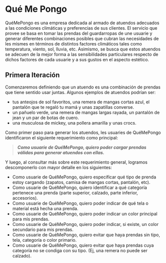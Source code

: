 # Qué Me Pongo

QuéMePongo es una empresa dedicada al armado de atuendos adecuados a las condiciones climáticas y preferencias de sus clientes. El servicio que provee se basa en tomar las prendas del guardarropas de une usuarie y generar diferentes combinaciones posibles que cubran las necesidades de les mismes en términos de distintos factores climáticos tales como temperatura, viento, sol, lluvia, etc. Asimismo, se busca que estos atuendos se adecuen de la mejor forma a las sensibilidades particulares respecto de dichos factores de cada usuarie y a sus gustos en el aspecto estético.

## Primera Iteración

Comenzaremos definiendo que un atuendo es una combinación de prendas que tiene sentido usar juntas. Algunos ejemplos de atuendos podrían ser:

- tus anteojos de sol favoritos, una remera de mangas cortas azul, el pantalón que te regaló tu mamá y unas zapatillas converse.
- un pañuelo verde, una remera de mangas largas rayada, un pantalón de jean y un par de botas de cuero.
- una musculosa de mickey, una pollera amarilla y unas crocs.

Como primer paso para generar los atuendos, les usuaries de QuéMePongo identificaron el siguiente requerimiento como principal:

> **_Como usuarie de QuéMePongo, quiero poder cargar prendas válidas para generar atuendos con ellas._**

Y luego, al consultar más sobre este requerimiento general, logramos descomponerlo con mayor detalle en los siguientes:

- Como usuarie de QuéMePongo, quiero especificar qué tipo de prenda estoy cargando (zapatos, camisa de mangas cortas, pantalón, etc).
- Como usuarie de QuéMePongo, quiero identificar a qué categoría pertenece una prenda (parte superior, calzado, parte inferior, accesorios).
- Como usuarie de QuéMePongo, quiero poder indicar de qué tela o material está hecha una prenda.
- Como usuarie de QuéMePongo, quiero poder indicar un color principal para mis prendas.
- Como usuarie de QuéMePongo, quiero poder indicar, si existe, un color secundario para mis prendas.
- Como usuarie de QuéMePongo, quiero evitar que haya prendas sin tipo, tela, categoría o color primario.
- Como usuarie de QuéMePongo, quiero evitar que haya prendas cuya categoría no se condiga con su tipo. (Ej, una remera no puede ser calzado).
